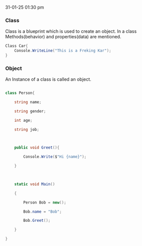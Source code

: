 31-01-25
01:30 pm

### Class

 Class is a blueprint which is used to create an object. In a class Methods(behavior) and properties(data) are mentioned. 

```C#
Class Car{
	Console.WriteLine("This is a Freking Kar");
}
```


### Object

An Instance of a class is called an object.

``` C#

class Person{

    string name;

    string gender;

    int age;

    string job;

  

    public void Greet(){

        Console.Write($"Hi {name}");

    }

  

    static void Main()

    {

        Person Bob = new();

        Bob.name = "Bob";

        Bob.Greet();

    }

}
```
